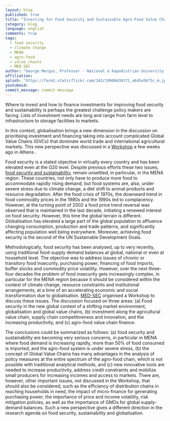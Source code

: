 ```yaml
---
layout: blog
published: true
title: "Investing for Food Security and Sustainable Agro-Food Value Chains"
category: blog
language: english
comments: true
tags: 
  - food security
  - climate change
  - MENA
  - agro-food
  - value chains
  - MED-SEC
author: "George Mergos, Professor - National & Kapodistrian University of Athens & Chairman of the Mediterranean Center for Food Security & Sustainability"
affiliation: 
splash: "https://farm1.staticflickr.com/343/19980438371_a645a56f5c_m.jpg"
youtubeid: 
commit_message: commit message
---
```

Where to invest and how to finance investments for improving food security and sustainability is perhaps the greatest challenge policy makers are facing. Lists of investment needs are long and range from farm level to infrastructure to storage facilities to markets. 
<!-- more -->

In this context, globalisation brings a new dimension in the discussion on prioritising investment and financing taking into account complicated Global Value Chains (GVCs) that dominate world trade and international agricultural markets. This new perspective was discussed in a [Workshop](http://www.med-sec.org/workshop-programme) a few weeks ago in Athens .

Food security is a stated objective in virtually every country and has been elevated even at the G20 level.  Despite previous efforts these two issues, [food security and sustainability](http://www.ifpri.org/topic/middle-east-and-north-africa), remain unsettled, in particular, in the MENA region. These countries, not only have to produce more food to accommodate rapidly rising demand, but food systems are, also, under severe stress due to climate change, a diet shift to animal products and resource degradation. After the food crisis of 1970s, the downward trend in food commodity prices in the 1980s and the 1990s led to complacency. However, at the turning point of 2002 a food price trend reversal was observed that is maintained in the last decade, initiating a renewed interest on food security. However, this time the global terrain is different. Globalisation has elevated a large part of the global population to affluence changing consumption, production and trade patterns, and significantly affecting population well being everywhere. Moreover, achieving food security is the second of the UN Sustainable Development Goals.

Methodologically, food security has been analysed, up to very recently, using traditional food-supply demand balances at global, national or even at household level. The objective was to address issues of chronic or transitory food insecurity, purchasing power, financing of food imports, buffer stocks and commodity price volatility. However, over the next three-four decades the problem of food insecurity gets increasingly complex, in particular for the MENA region because it should be considered within the context of climate change, resource constraints and institutional arrangements, at a time of an accelerating economic and social transformation due to globalisation. [MED-SEC](www.med-sec.org) organised a Workshop to discuss these issues. The discussion focused on three areas: (a) Food security in the new global context of a shifting market environment, globalisation and global value chains, (b) investment along the agricultural value chain, supply chain competitiveness and innovation, and the increasing productivity, and (c) agro-food value chain finance. 

The conclusions could be summarized as follows: (a) food security and sustainability are becoming very serious concerns, in particular in MENA where food demand is increasing rapidly, more than 50% of food consumed is imported, and the agro-food system is under severe stress, (b) the concept of Global Value Chains has many advantages in the analysis of policy measures at the entire spectrum of the agro-food chain, which is not possible with traditional analytical methods, and (c) new innovative tools are needed to increase productivity, address credit constraints and mobilize small producers for increasing incomes and access to markets.  There are, however, other important issues, not discussed in the Workshop, that should also be considered, such as the efficiency of distribution chains in reaching households in need, the impact of micro-finance for generating purchasing power, the importance of price and income volatility, risk mitigation policies, as well as the importance of GMOs for global supply-demand balances. Such a new perspective gives a different direction in the research agenda on food security, sustainability and globalisation.
